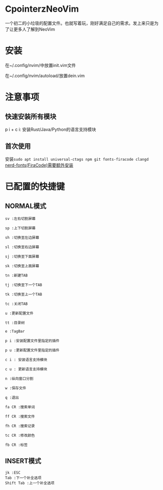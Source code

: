 # CpointerzNeoVim

一个初二的小垃圾的配置文件。也就写着玩，刚好满足自己的需求。发上来只是为了让更多人了解到NeoVim  

# 安装  
在~/.config/nvim/中放置init.vim文件

在~/.config/nvim/autoload/放置dein.vim

# 注意事项

## 快速安装所有模块

p i + c i: 安装Rust/Java/Python的语言支持模块

## 首次使用  
安装```sudo apt install universal-ctags npm git fonts-firacode clangd```  
[nerd-fonts(FiraCode)需要额外安装](https://github.com/ryanoasis/nerd-fonts)

# 已配置的快捷键

## NORMAL模式  
```
sv :左右切割屏幕

sp :上下切割屏幕

sh :切换至左边屏幕

sl :切换至右边屏幕

sj :切换至下面屏幕

sk :切换至上面屏幕

tn :新建TAB

tj :切换至下一个TAB

tk :切换至上一个TAB

tc :关闭TAB

u :更新配置文件

tt :目录树

e :TagBar

p i :安装配置文件里指定的插件

p u :更新配置文件里指定的插件

c i : 安装语言支持模块

c u : 更新语言支持模块

n :纵向窗口分割

w :保存文件

q :退出

fa CR :搜索单词

ff CR :搜索文件

fh CR :搜索记录

tc CR :修改颜色

fb CR :标签

```  

## INSERT模式
```  
jk :ESC  
Tab :下一个补全选项  
Shift Tab :上一个补全选项
```
